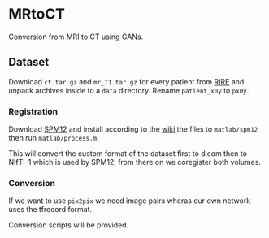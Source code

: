 # MRtoCT

Conversion from MRI to CT using GANs.

## Dataset

Download `ct.tar.gz` and `mr_T1.tar.gz` for every patient from
[RIRE][RIREdownload] and unpack archives inside to a `data` directory.
Rename `patient_x0y` to `px0y`.

### Registration

Download [SPM12][SPM12] and install according to the [wiki][SPM12install] the
files to `matlab/spm12` then run `matlab/process.m`.

This will convert the custom format of the dataset first to dicom then to
NIfTI-1 which is used by SPM12, from there on we coregister both volumes.

### Conversion

If we want to use `pix2pix` we need image pairs wheras our own network uses
the tfrecord format.

Conversion scripts will be provided.

[RIRE]: http://www.insight-journal.org/rire
[RIREdownload]: http://www.insight-journal.org/rire/download.php

[SPM12]: http://www.fil.ion.ucl.ac.uk/spm/software/spm12/
[SPM12install]: https://en.wikibooks.org/wiki/SPM/Installation_on_64bit_Mac_OS_(Intel)
